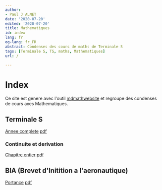 ```yaml
---
author:
- Paul J ALNET
date: '2020-07-20'
edited: '2020-07-20'
title: Mathematiques
id: index
lang: fr
og-lang: fr_FR
abstract: Condenses des cours de maths de Terminale S
tags: [Terminale S, TS, maths, Mathematiques]
url: /

---
```


# Index
Ce site est genere avec l'outil [mdmathwebsite](https://github.com/Paulao17/mdmathwebsite) et regroupe des condenses de cours axes Mathematiques.

## Terminale S
[Annee complete](TS/termS.html) [pdf](TS/termS.pdf)

### Continuite et derivation
[Chapitre entier](TS/continuite-derivation/continuite-derivation.html) [pdf](TS/continuite-derivation/continuite-derivation.pdf)

## BIA (Brevet d'Initition a l'aeronautique)

[Portance](BIA/portance.html) [pdf](BIA/portance.pdf)
